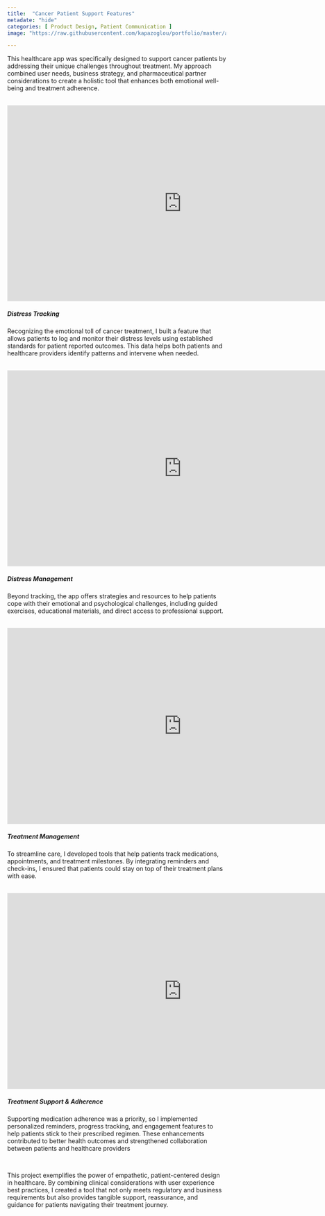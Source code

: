 ```yaml
---
title:  "Cancer Patient Support Features"
metadate: "hide"
categories: [ Product Design, Patient Communication ]
image: "https://raw.githubusercontent.com/kapazoglou/portfolio/master/assets/images/item/mika.png"

---
```


This healthcare app was specifically designed to support cancer patients by addressing their unique challenges throughout treatment. My approach combined user needs, business strategy, and pharmaceutical partner considerations to create a holistic tool that enhances both emotional well-being and treatment adherence.

<br>

<iframe style="border: 1px solid rgba(0, 0, 0, 0.1);" width="800" height="450" src="https://embed.figma.com/design/1N5pVskSwQNYdU1aQlZN7y/Project-Selection?node-id=56-17766&embed-host=share" allowfullscreen></iframe>

##### Distress Tracking

Recognizing the emotional toll of cancer treatment, I built a feature that allows patients to log and monitor their distress levels using established standards for patient reported outcomes. This data helps both patients and healthcare providers identify patterns and intervene when needed. 

<br>

<iframe style="border: 1px solid rgba(0, 0, 0, 0.1);" width="800" height="450" src="https://embed.figma.com/design/1N5pVskSwQNYdU1aQlZN7y/Project-Selection?node-id=56-18170&embed-host=share" allowfullscreen></iframe>

##### Distress Management

Beyond tracking, the app offers strategies and resources to help patients cope with their emotional and psychological challenges, including guided exercises, educational materials, and direct access to professional support.

<br>

<iframe style="border: 1px solid rgba(0, 0, 0, 0.1);" width="800" height="450" src="https://embed.figma.com/design/1N5pVskSwQNYdU1aQlZN7y/Project-Selection?node-id=56-34324&embed-host=share" allowfullscreen></iframe>

##### Treatment Management

To streamline care, I developed tools that help patients track medications, appointments, and treatment milestones. By integrating reminders and check-ins, I ensured that patients could stay on top of their treatment plans with ease.

<br>

<iframe style="border: 1px solid rgba(0, 0, 0, 0.1);" width="800" height="450" src="https://embed.figma.com/design/1N5pVskSwQNYdU1aQlZN7y/Project-Selection?node-id=56-23601&embed-host=share" allowfullscreen></iframe>

##### Treatment Support & Adherence

Supporting medication adherence was a priority, so I implemented personalized reminders, progress tracking, and engagement features to help patients stick to their prescribed regimen. These enhancements contributed to better health outcomes and strengthened collaboration between patients and healthcare providers

<br>

This project exemplifies the power of empathetic, patient-centered design in healthcare. By combining clinical considerations with user experience best practices, I created a tool that not only meets regulatory and business requirements but also provides tangible support, reassurance, and guidance for patients navigating their treatment journey.
